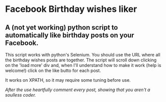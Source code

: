 # Facebook Birthday wishes liker
## A (not yet working) python script to automatically like birthday posts on your Facebook.

This script works with python's Selenium. You should use the URL where all the birthday wishes posts are together. 
The script will scroll down clicking on the 'load more' div and, when I'll understand how to make it work (help is welcome!) click on the like butto for each post.

It works on XPATH, so it may require some tuning before use.

*After the use heartfully comment every post, showing that you aren't a soulless coder.*

